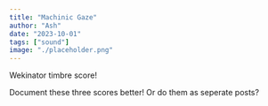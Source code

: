 ```yaml
---
title: "Machinic Gaze"
author: "Ash"
date: "2023-10-01"
tags: ["sound"]
image: "./placeholder.png"
---
```


Wekinator timbre score!

Document these three scores better! Or do them as seperate posts?
